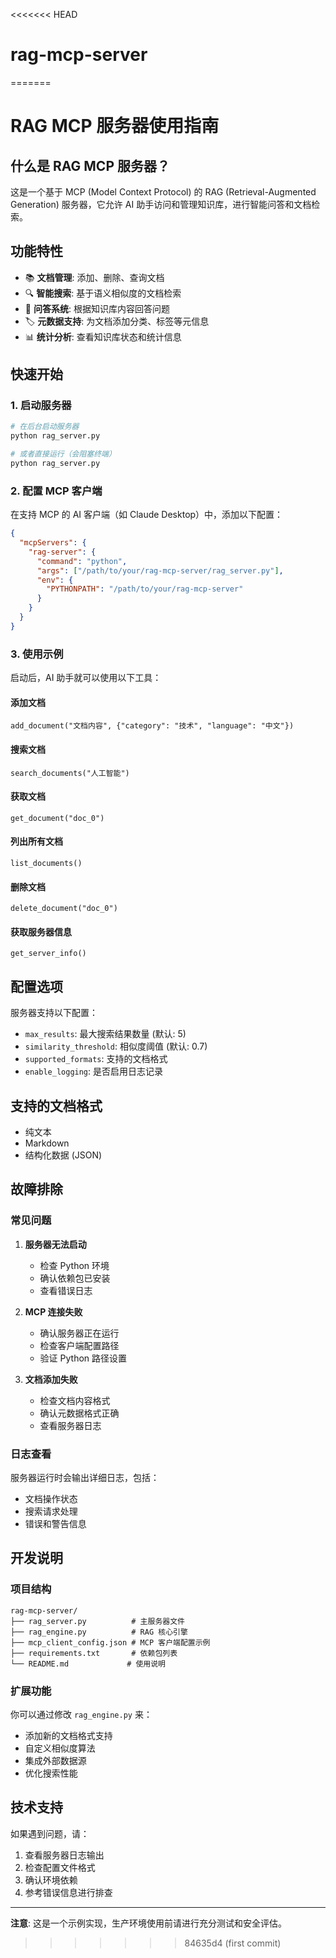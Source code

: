 <<<<<<< HEAD
# rag-mcp-server
=======
# RAG MCP 服务器使用指南

## 什么是 RAG MCP 服务器？

这是一个基于 MCP (Model Context Protocol) 的 RAG (Retrieval-Augmented Generation) 服务器，它允许 AI 助手访问和管理知识库，进行智能问答和文档检索。

## 功能特性

- 📚 **文档管理**: 添加、删除、查询文档
- 🔍 **智能搜索**: 基于语义相似度的文档检索
- 💬 **问答系统**: 根据知识库内容回答问题
- 🏷️ **元数据支持**: 为文档添加分类、标签等元信息
- 📊 **统计分析**: 查看知识库状态和统计信息

## 快速开始

### 1. 启动服务器

```bash
# 在后台启动服务器
python rag_server.py

# 或者直接运行（会阻塞终端）
python rag_server.py
```

### 2. 配置 MCP 客户端

在支持 MCP 的 AI 客户端（如 Claude Desktop）中，添加以下配置：

```json
{
  "mcpServers": {
    "rag-server": {
      "command": "python",
      "args": ["/path/to/your/rag-mcp-server/rag_server.py"],
      "env": {
        "PYTHONPATH": "/path/to/your/rag-mcp-server"
      }
    }
  }
}
```

### 3. 使用示例

启动后，AI 助手就可以使用以下工具：

#### 添加文档
```
add_document("文档内容", {"category": "技术", "language": "中文"})
```

#### 搜索文档
```
search_documents("人工智能")
```

#### 获取文档
```
get_document("doc_0")
```

#### 列出所有文档
```
list_documents()
```

#### 删除文档
```
delete_document("doc_0")
```

#### 获取服务器信息
```
get_server_info()
```

## 配置选项

服务器支持以下配置：

- `max_results`: 最大搜索结果数量 (默认: 5)
- `similarity_threshold`: 相似度阈值 (默认: 0.7)
- `supported_formats`: 支持的文档格式
- `enable_logging`: 是否启用日志记录

## 支持的文档格式

- 纯文本
- Markdown
- 结构化数据 (JSON)

## 故障排除

### 常见问题

1. **服务器无法启动**
   - 检查 Python 环境
   - 确认依赖包已安装
   - 查看错误日志

2. **MCP 连接失败**
   - 确认服务器正在运行
   - 检查客户端配置路径
   - 验证 Python 路径设置

3. **文档添加失败**
   - 检查文档内容格式
   - 确认元数据格式正确
   - 查看服务器日志

### 日志查看

服务器运行时会输出详细日志，包括：
- 文档操作状态
- 搜索请求处理
- 错误和警告信息

## 开发说明

### 项目结构

```
rag-mcp-server/
├── rag_server.py          # 主服务器文件
├── rag_engine.py          # RAG 核心引擎
├── mcp_client_config.json # MCP 客户端配置示例
├── requirements.txt       # 依赖包列表
└── README.md             # 使用说明
```

### 扩展功能

你可以通过修改 `rag_engine.py` 来：
- 添加新的文档格式支持
- 自定义相似度算法
- 集成外部数据源
- 优化搜索性能

## 技术支持

如果遇到问题，请：
1. 查看服务器日志输出
2. 检查配置文件格式
3. 确认环境依赖
4. 参考错误信息进行排查

---

**注意**: 这是一个示例实现，生产环境使用前请进行充分测试和安全评估。
>>>>>>> 84635d4 (first commit)
